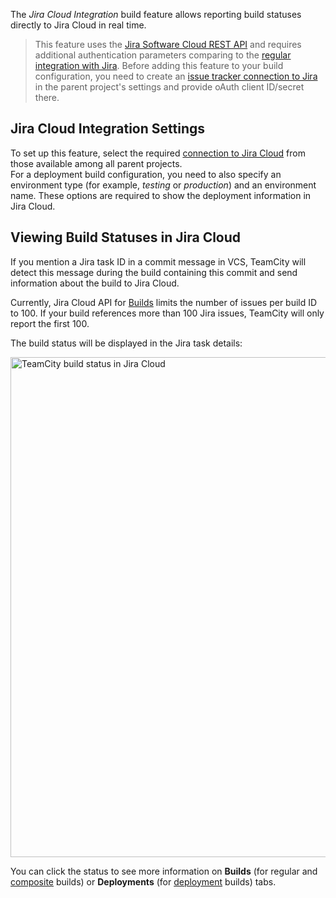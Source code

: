 [//]: # (title: Jira Cloud Integration)
[//]: # (auxiliary-id: Jira Cloud Integration)

The _Jira Cloud Integration_ build feature allows reporting build statuses directly to Jira Cloud in real time.

> This feature uses the [Jira Software Cloud REST API](https://developer.atlassian.com/cloud/jira/software/rest/) and requires additional authentication parameters comparing to the [regular integration with Jira](integrating-teamcity-with-issue-tracker.md#Dedicated+Support+for+Issue+Trackers). Before adding this feature to your build configuration, you need to create an [issue tracker connection to Jira](jira.md) in the parent project's settings and provide oAuth client ID/secret there. 

## Jira Cloud Integration Settings

To set up this feature, select the required [connection to Jira Cloud](jira.md) from those available among all parent projects.   
For a deployment build configuration, you need to also specify an environment type (for example, _testing_ or _production_) and an environment name. These options are required to show the deployment information in Jira Cloud.

## Viewing Build Statuses in Jira Cloud

If you mention a Jira task ID in a commit message in VCS, TeamCity will detect this message during the build containing this commit and send information about the build to Jira Cloud.

<note>

Currently, Jira Cloud API for [Builds](https://developer.atlassian.com/cloud/jira/software/rest/#api-group-Builds) limits the number of issues per build ID to 100. If your build references more than 100 Jira issues, TeamCity will only report the first 100.

</note>

The build status will be displayed in the Jira task details:

<img src="jira-cloud-integration.png" alt="TeamCity build status in Jira Cloud" width="800"/>

You can click the status to see more information on __Builds__ (for regular and [composite](composite-build-configuration.md) builds) or __Deployments__ (for [deployment](deployment-build-configuration.md) builds) tabs.
